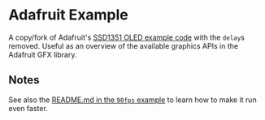 # Adafruit Example

A copy/fork of Adafruit's [SSD1351 OLED example code](https://github.com/adafruit/Adafruit-SSD1351-library/blob/master/examples/test/test.ino) with the `delay`s removed. Useful as an overview of the available graphics APIs in the Adafruit GFX library. 

## Notes

See also the [README.md in the `90fps` example](https://github.com/bountylabs/blocks-with-screens/blob/main/blockware/90fps/README.md) to learn how to make it run even faster.
